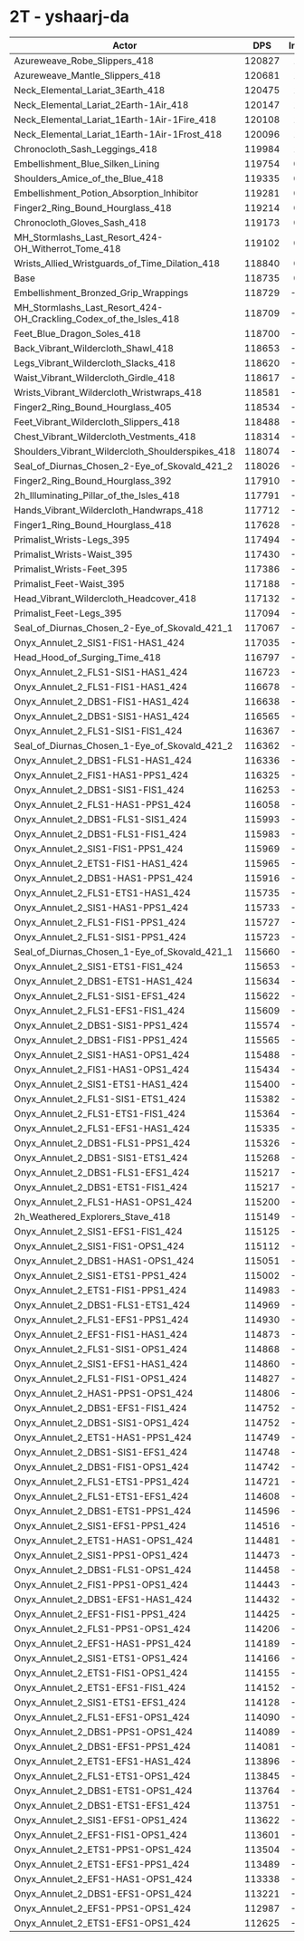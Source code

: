# 2T - yshaarj-da
| Actor | DPS | Increase |
|---|:---:|:---:|
|Azureweave_Robe_Slippers_418|120827|1.76%|
|Azureweave_Mantle_Slippers_418|120681|1.64%|
|Neck_Elemental_Lariat_3Earth_418|120475|1.47%|
|Neck_Elemental_Lariat_2Earth-1Air_418|120147|1.19%|
|Neck_Elemental_Lariat_1Earth-1Air-1Fire_418|120108|1.16%|
|Neck_Elemental_Lariat_1Earth-1Air-1Frost_418|120096|1.15%|
|Chronocloth_Sash_Leggings_418|119984|1.05%|
|Embellishment_Blue_Silken_Lining|119754|0.86%|
|Shoulders_Amice_of_the_Blue_418|119335|0.50%|
|Embellishment_Potion_Absorption_Inhibitor|119281|0.46%|
|Finger2_Ring_Bound_Hourglass_418|119214|0.40%|
|Chronocloth_Gloves_Sash_418|119173|0.37%|
|MH_Stormlashs_Last_Resort_424-OH_Witherrot_Tome_418|119102|0.31%|
|Wrists_Allied_Wristguards_of_Time_Dilation_418|118840|0.09%|
|Base|118735|0.00%|
|Embellishment_Bronzed_Grip_Wrappings|118729|-0.01%|
|MH_Stormlashs_Last_Resort_424-OH_Crackling_Codex_of_the_Isles_418|118709|-0.02%|
|Feet_Blue_Dragon_Soles_418|118700|-0.03%|
|Back_Vibrant_Wildercloth_Shawl_418|118653|-0.07%|
|Legs_Vibrant_Wildercloth_Slacks_418|118620|-0.10%|
|Waist_Vibrant_Wildercloth_Girdle_418|118617|-0.10%|
|Wrists_Vibrant_Wildercloth_Wristwraps_418|118581|-0.13%|
|Finger2_Ring_Bound_Hourglass_405|118534|-0.17%|
|Feet_Vibrant_Wildercloth_Slippers_418|118488|-0.21%|
|Chest_Vibrant_Wildercloth_Vestments_418|118314|-0.35%|
|Shoulders_Vibrant_Wildercloth_Shoulderspikes_418|118074|-0.56%|
|Seal_of_Diurnas_Chosen_2-Eye_of_Skovald_421_2|118026|-0.60%|
|Finger2_Ring_Bound_Hourglass_392|117910|-0.69%|
|2h_Illuminating_Pillar_of_the_Isles_418|117791|-0.79%|
|Hands_Vibrant_Wildercloth_Handwraps_418|117712|-0.86%|
|Finger1_Ring_Bound_Hourglass_418|117628|-0.93%|
|Primalist_Wrists-Legs_395|117494|-1.05%|
|Primalist_Wrists-Waist_395|117430|-1.10%|
|Primalist_Wrists-Feet_395|117386|-1.14%|
|Primalist_Feet-Waist_395|117188|-1.30%|
|Head_Vibrant_Wildercloth_Headcover_418|117132|-1.35%|
|Primalist_Feet-Legs_395|117094|-1.38%|
|Seal_of_Diurnas_Chosen_2-Eye_of_Skovald_421_1|117067|-1.41%|
|Onyx_Annulet_2_SIS1-FIS1-HAS1_424|117035|-1.43%|
|Head_Hood_of_Surging_Time_418|116797|-1.63%|
|Onyx_Annulet_2_FLS1-SIS1-HAS1_424|116723|-1.69%|
|Onyx_Annulet_2_FLS1-FIS1-HAS1_424|116678|-1.73%|
|Onyx_Annulet_2_DBS1-FIS1-HAS1_424|116638|-1.77%|
|Onyx_Annulet_2_DBS1-SIS1-HAS1_424|116565|-1.83%|
|Onyx_Annulet_2_FLS1-SIS1-FIS1_424|116367|-1.99%|
|Seal_of_Diurnas_Chosen_1-Eye_of_Skovald_421_2|116362|-2.00%|
|Onyx_Annulet_2_DBS1-FLS1-HAS1_424|116336|-2.02%|
|Onyx_Annulet_2_FIS1-HAS1-PPS1_424|116325|-2.03%|
|Onyx_Annulet_2_DBS1-SIS1-FIS1_424|116253|-2.09%|
|Onyx_Annulet_2_FLS1-HAS1-PPS1_424|116058|-2.25%|
|Onyx_Annulet_2_DBS1-FLS1-SIS1_424|115993|-2.31%|
|Onyx_Annulet_2_DBS1-FLS1-FIS1_424|115983|-2.32%|
|Onyx_Annulet_2_SIS1-FIS1-PPS1_424|115969|-2.33%|
|Onyx_Annulet_2_ETS1-FIS1-HAS1_424|115965|-2.33%|
|Onyx_Annulet_2_DBS1-HAS1-PPS1_424|115916|-2.37%|
|Onyx_Annulet_2_FLS1-ETS1-HAS1_424|115735|-2.53%|
|Onyx_Annulet_2_SIS1-HAS1-PPS1_424|115733|-2.53%|
|Onyx_Annulet_2_FLS1-FIS1-PPS1_424|115727|-2.53%|
|Onyx_Annulet_2_FLS1-SIS1-PPS1_424|115723|-2.54%|
|Seal_of_Diurnas_Chosen_1-Eye_of_Skovald_421_1|115660|-2.59%|
|Onyx_Annulet_2_SIS1-ETS1-FIS1_424|115653|-2.60%|
|Onyx_Annulet_2_DBS1-ETS1-HAS1_424|115634|-2.61%|
|Onyx_Annulet_2_FLS1-SIS1-EFS1_424|115622|-2.62%|
|Onyx_Annulet_2_FLS1-EFS1-FIS1_424|115609|-2.63%|
|Onyx_Annulet_2_DBS1-SIS1-PPS1_424|115574|-2.66%|
|Onyx_Annulet_2_DBS1-FIS1-PPS1_424|115565|-2.67%|
|Onyx_Annulet_2_SIS1-HAS1-OPS1_424|115488|-2.73%|
|Onyx_Annulet_2_FIS1-HAS1-OPS1_424|115434|-2.78%|
|Onyx_Annulet_2_SIS1-ETS1-HAS1_424|115400|-2.81%|
|Onyx_Annulet_2_FLS1-SIS1-ETS1_424|115382|-2.82%|
|Onyx_Annulet_2_FLS1-ETS1-FIS1_424|115364|-2.84%|
|Onyx_Annulet_2_FLS1-EFS1-HAS1_424|115335|-2.86%|
|Onyx_Annulet_2_DBS1-FLS1-PPS1_424|115326|-2.87%|
|Onyx_Annulet_2_DBS1-SIS1-ETS1_424|115268|-2.92%|
|Onyx_Annulet_2_DBS1-FLS1-EFS1_424|115217|-2.96%|
|Onyx_Annulet_2_DBS1-ETS1-FIS1_424|115217|-2.96%|
|Onyx_Annulet_2_FLS1-HAS1-OPS1_424|115200|-2.98%|
|2h_Weathered_Explorers_Stave_418|115149|-3.02%|
|Onyx_Annulet_2_SIS1-EFS1-FIS1_424|115125|-3.04%|
|Onyx_Annulet_2_SIS1-FIS1-OPS1_424|115112|-3.05%|
|Onyx_Annulet_2_DBS1-HAS1-OPS1_424|115051|-3.10%|
|Onyx_Annulet_2_SIS1-ETS1-PPS1_424|115002|-3.14%|
|Onyx_Annulet_2_ETS1-FIS1-PPS1_424|114983|-3.16%|
|Onyx_Annulet_2_DBS1-FLS1-ETS1_424|114969|-3.17%|
|Onyx_Annulet_2_FLS1-EFS1-PPS1_424|114930|-3.20%|
|Onyx_Annulet_2_EFS1-FIS1-HAS1_424|114873|-3.25%|
|Onyx_Annulet_2_FLS1-SIS1-OPS1_424|114868|-3.26%|
|Onyx_Annulet_2_SIS1-EFS1-HAS1_424|114860|-3.26%|
|Onyx_Annulet_2_FLS1-FIS1-OPS1_424|114827|-3.29%|
|Onyx_Annulet_2_HAS1-PPS1-OPS1_424|114806|-3.31%|
|Onyx_Annulet_2_DBS1-EFS1-FIS1_424|114752|-3.35%|
|Onyx_Annulet_2_DBS1-SIS1-OPS1_424|114752|-3.36%|
|Onyx_Annulet_2_ETS1-HAS1-PPS1_424|114749|-3.36%|
|Onyx_Annulet_2_DBS1-SIS1-EFS1_424|114748|-3.36%|
|Onyx_Annulet_2_DBS1-FIS1-OPS1_424|114742|-3.36%|
|Onyx_Annulet_2_FLS1-ETS1-PPS1_424|114721|-3.38%|
|Onyx_Annulet_2_FLS1-ETS1-EFS1_424|114608|-3.48%|
|Onyx_Annulet_2_DBS1-ETS1-PPS1_424|114596|-3.49%|
|Onyx_Annulet_2_SIS1-EFS1-PPS1_424|114516|-3.55%|
|Onyx_Annulet_2_ETS1-HAS1-OPS1_424|114481|-3.58%|
|Onyx_Annulet_2_SIS1-PPS1-OPS1_424|114473|-3.59%|
|Onyx_Annulet_2_DBS1-FLS1-OPS1_424|114458|-3.60%|
|Onyx_Annulet_2_FIS1-PPS1-OPS1_424|114443|-3.62%|
|Onyx_Annulet_2_DBS1-EFS1-HAS1_424|114432|-3.62%|
|Onyx_Annulet_2_EFS1-FIS1-PPS1_424|114425|-3.63%|
|Onyx_Annulet_2_FLS1-PPS1-OPS1_424|114206|-3.81%|
|Onyx_Annulet_2_EFS1-HAS1-PPS1_424|114189|-3.83%|
|Onyx_Annulet_2_SIS1-ETS1-OPS1_424|114166|-3.85%|
|Onyx_Annulet_2_ETS1-FIS1-OPS1_424|114155|-3.86%|
|Onyx_Annulet_2_ETS1-EFS1-FIS1_424|114152|-3.86%|
|Onyx_Annulet_2_SIS1-ETS1-EFS1_424|114128|-3.88%|
|Onyx_Annulet_2_FLS1-EFS1-OPS1_424|114090|-3.91%|
|Onyx_Annulet_2_DBS1-PPS1-OPS1_424|114089|-3.91%|
|Onyx_Annulet_2_DBS1-EFS1-PPS1_424|114081|-3.92%|
|Onyx_Annulet_2_ETS1-EFS1-HAS1_424|113896|-4.08%|
|Onyx_Annulet_2_FLS1-ETS1-OPS1_424|113845|-4.12%|
|Onyx_Annulet_2_DBS1-ETS1-OPS1_424|113764|-4.19%|
|Onyx_Annulet_2_DBS1-ETS1-EFS1_424|113751|-4.20%|
|Onyx_Annulet_2_SIS1-EFS1-OPS1_424|113622|-4.31%|
|Onyx_Annulet_2_EFS1-FIS1-OPS1_424|113601|-4.32%|
|Onyx_Annulet_2_ETS1-PPS1-OPS1_424|113504|-4.41%|
|Onyx_Annulet_2_ETS1-EFS1-PPS1_424|113489|-4.42%|
|Onyx_Annulet_2_EFS1-HAS1-OPS1_424|113338|-4.55%|
|Onyx_Annulet_2_DBS1-EFS1-OPS1_424|113221|-4.64%|
|Onyx_Annulet_2_EFS1-PPS1-OPS1_424|112987|-4.84%|
|Onyx_Annulet_2_ETS1-EFS1-OPS1_424|112625|-5.15%|
